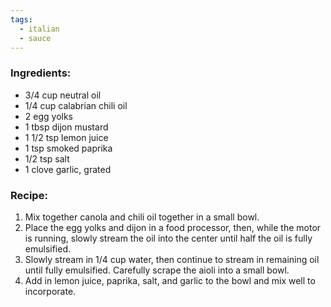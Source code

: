 ```yaml
---
tags:
  - italian
  - sauce
---
```

### Ingredients:
- 3/4 cup neutral oil
- 1/4 cup calabrian chili oil
- 2 egg yolks
- 1 tbsp dijon mustard
- 1 1/2 tsp lemon juice
- 1 tsp smoked paprika
- 1/2 tsp salt
- 1 clove garlic, grated

### Recipe:
1. Mix together canola and chili oil together in a small bowl. 
2. Place the egg yolks and dijon in a food processor, then, while the motor is running, slowly stream the oil into the center until half the oil is fully emulsified. 
3. Slowly stream in 1/4 cup water, then continue to stream in remaining oil until fully emulsified. Carefully scrape the aioli into a small bowl. 
4. Add in lemon juice, paprika, salt, and garlic to the bowl and mix well to incorporate.
